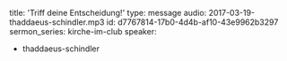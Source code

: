 title: 'Triff deine Entscheidung!'
type: message
audio: 2017-03-19-thaddaeus-schindler.mp3
id: d7767814-17b0-4d4b-af10-43e9962b3297
sermon_series: kirche-im-club
speaker:
  - thaddaeus-schindler
